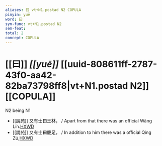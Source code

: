 ```yaml
---
aliases: 曰 vt+N1.postad N2 COPULA
pinyin: yuē
word: 曰
syn-func: vt+N1.postad N2
sem-feat: 
total: 2
concept: COPULA 
---
```

# [[曰]] *[[yuē]]*  [[uuid-808611ff-2787-43f0-aa42-82ba73798ff8|vt+N1.postad N2]] [[COPULA]]
N2 being N1
 - [[說苑]] 又有士**曰**王林，
                     / Apart from that there was an official Wáng Lín.[HXWD](https://hxwd.org/textview.html?location=CH1a0907_CHANT_008-18a.17)
 - [[說苑]] 又有士**曰**慶足，
                     / In addition to him there was a official Qìng Zú,[HXWD](https://hxwd.org/textview.html?location=CH1a0907_CHANT_008-18a.24)